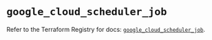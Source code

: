 # `google_cloud_scheduler_job`

Refer to the Terraform Registry for docs: [`google_cloud_scheduler_job`](https://registry.terraform.io/providers/hashicorp/google/5.25.0/docs/resources/cloud_scheduler_job).
